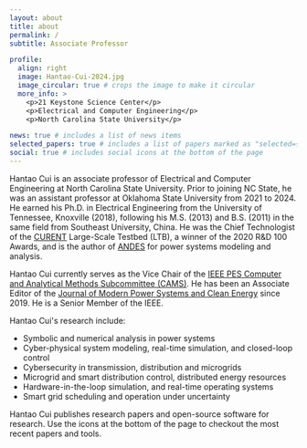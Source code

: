 ```yaml
---
layout: about
title: about
permalink: /
subtitle: Associate Professor

profile:
  align: right
  image: Hantao-Cui-2024.jpg
  image_circular: true # crops the image to make it circular
  more_info: >
    <p>21 Keystone Science Center</p>
    <p>Electrical and Computer Engineering</p>
    <p>North Carolina State University</p>

news: true # includes a list of news items
selected_papers: true # includes a list of papers marked as "selected={true}"
social: true # includes social icons at the bottom of the page
---
```


Hantao Cui is an associate professor of Electrical and Computer Engineering at
North Carolina State University. Prior to joining NC State, he was an assistant
professor at Oklahoma State University from 2021 to 2024. He earned his Ph.D. in
Electrical Engineering from the University of Tennessee, Knoxville (2018),
following his M.S. (2013) and B.S. (2011) in the same field from Southeast
University, China. He was the Chief Technologist of the
[CURENT](https://curent.utk.edu) Large-Scale Testbed (LTB), a winner of the 2020
R&D 100 Awards, and is the author of [ANDES](https://github.com/curent/andes)
for power systems modeling and analysis.

Hantao Cui currently serves as the Vice Chair of the [IEEE PES Computer and
Analytical Methods Subcommittee (CAMS)](https://cmte.ieee.org/pes-cams/). He has
been an Associate Editor of the [Journal of Modern Power Systems and Clean
Energy](http://www.mpce.info) since 2019. He is a Senior Member of the IEEE.

Hantao Cui's research include:

- Symbolic and numerical analysis in power systems
- Cyber-physical system modeling, real-time simulation, and closed-loop control
- Cybersecurity in transmission, distribution and microgrids
- Microgrid and smart distribution control, distributed energy resources
- Hardware-in-the-loop simulation, and real-time operating systems
- Smart grid scheduling and operation under uncertainty

Hantao Cui publishes research papers and open-source software for research.
Use the icons at the bottom of the page to checkout the most recent papers and tools.
